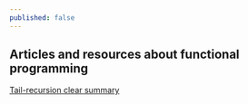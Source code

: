 ```yaml
---
published: false
---
```

## Articles and resources about functional programming

[Tail-recursion clear summary](https://functional.christmas/2019/12)

